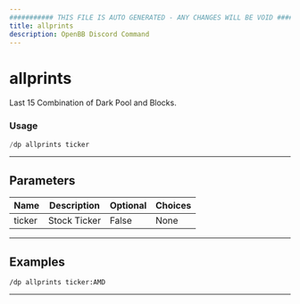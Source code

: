 ```yaml
---
########### THIS FILE IS AUTO GENERATED - ANY CHANGES WILL BE VOID ###########
title: allprints
description: OpenBB Discord Command
---
```


# allprints

Last 15 Combination of Dark Pool and Blocks.

### Usage

```python wordwrap
/dp allprints ticker
```

---

## Parameters

| Name | Description | Optional | Choices |
| ---- | ----------- | -------- | ------- |
| ticker | Stock Ticker | False | None |


---

## Examples

```
/dp allprints ticker:AMD
```

---
